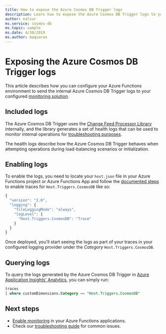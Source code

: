 ```yaml
---
title: How to expose the Azure Cosmos DB Trigger logs
description: Learn how to expose the Azure Cosmos DB Trigger logs to your Azure Functions logging pipeline
author: ealsur
ms.service: cosmos-db
ms.topic: sample
ms.date: 4/30/2019
ms.author: maquaran
---
```


# Exposing the Azure Cosmos DB Trigger logs

This article describes how you can configure your Azure Functions environment to send the internal Azure Cosmos DB Trigger logs to your configured [monitoring solution](../azure-functions/functions-monitoring.md).

## Included logs

The Azure Cosmos DB Trigger uses the [Change Feed Processor Library](./change-feed-processor.md) internally, and the library generates a set of health logs that can be used to monitor internal operations for [troubleshooting purposes](./troubleshoot-changefeed-functions.md).

The health logs describe how the Azure Cosmos DB Trigger behaves when attempting operations during load-balancing scenarios or initialization.

## Enabling logs

To enable the logs, you need to locate your `host.json` file in your Azure Functions project or Azure Functions App and follow the [documented steps](../azure-functions/functions-monitoring.md#log-configuration-in-hostjson) to enable traces for `Host.Triggers.CosmosDB` like so:

```js
{
  "version": "2.0",
  "logging": {
    "fileLoggingMode": "always",
    "logLevel": {
      "Host.Triggers.CosmosDB": "Trace"
    }
  }
}
```

Once deployed, you'll start seeing the logs as part of your traces in your configured logging provider under the *Category* `Host.Triggers.CosmosDB`.

## Querying logs

To query the logs generated by the Azure Cosmos DB Trigger in [Azure Application Insights' Analytics](../azure-monitor/app/analytics.md), you can simply run:

```sql
traces
| where customDimensions.Category == "Host.Triggers.CosmosDB"
```

## Next steps

* [Enable monitoring](../azure-functions/functions-monitoring.md) in your Azure Functions applications.
* Check our [troubleshooting guide](./troubleshoot-changefeed-functions.md) for common issues.